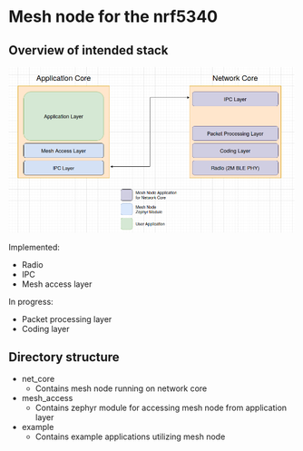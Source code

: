 # Mesh node for the nrf5340

## Overview of intended stack

![overview](overview.png)

Implemented:

* Radio
* IPC
* Mesh access layer 

In progress:

* Packet processing layer
* Coding layer


## Directory structure

* net\_core
    * Contains mesh node running on network core
* mesh\_access
    * Contains zephyr module for accessing mesh node from application layer
* example
    * Contains example applications utilizing mesh node

